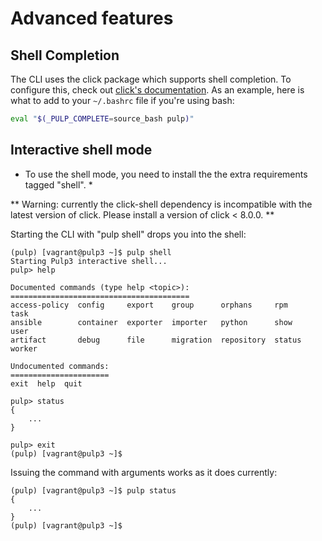 # Advanced features

## Shell Completion

The CLI uses the click package which supports shell completion.
To configure this, check out [click's
documentation](https://click.palletsprojects.com/en/7.x/bashcomplete/).
As an example, here is what to add to your `~/.bashrc` file if you're using bash:

```bash
eval "$(_PULP_COMPLETE=source_bash pulp)"
```

## Interactive shell mode

* To use the shell mode, you need to install the the extra requirements tagged "shell". *

** Warning: currently the click-shell dependency is incompatible with the latest version of click. Please install a version of click < 8.0.0. **

Starting the CLI with "pulp shell" drops you into the shell:
```
(pulp) [vagrant@pulp3 ~]$ pulp shell
Starting Pulp3 interactive shell...
pulp> help

Documented commands (type help <topic>):
========================================
access-policy  config     export    group      orphans     rpm     task
ansible        container  exporter  importer   python      show    user
artifact       debug      file      migration  repository  status  worker

Undocumented commands:
======================
exit  help  quit

pulp> status
{
    ...
}

pulp> exit
(pulp) [vagrant@pulp3 ~]$
```

Issuing the command with arguments works as it does currently:
```
(pulp) [vagrant@pulp3 ~]$ pulp status
{
    ...
}
(pulp) [vagrant@pulp3 ~]$
```

